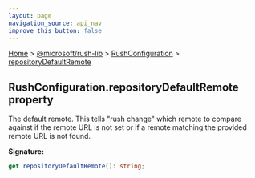 ```yaml
---
layout: page
navigation_source: api_nav
improve_this_button: false
---
```



[Home](./index.md) &gt; [@microsoft/rush-lib](./rush-lib.md) &gt; [RushConfiguration](./rush-lib.rushconfiguration.md) &gt; [repositoryDefaultRemote](./rush-lib.rushconfiguration.repositorydefaultremote.md)

## RushConfiguration.repositoryDefaultRemote property

The default remote. This tells "rush change" which remote to compare against if the remote URL is not set or if a remote matching the provided remote URL is not found.

<b>Signature:</b>

```typescript
get repositoryDefaultRemote(): string;
```
